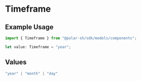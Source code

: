 # Timeframe

## Example Usage

```typescript
import { Timeframe } from "@polar-sh/sdk/models/components";

let value: Timeframe = "year";
```

## Values

```typescript
"year" | "month" | "day"
```
